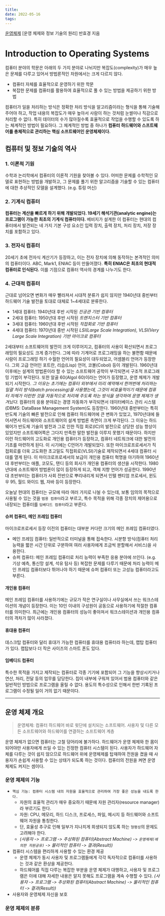 ```yaml
---
title:
date: 2022-05-16
tags:
---
```


[운영체제](http://www.kocw.net/home/search/kemView.do?kemId=1046323)
[운영 체제와 정보 기술의 원리] 반효경 지음

# Introduction to Operating Systems

컴퓨터 분야의 학문은 아래의 두 가지 분야로 나뉘지만 복잡도(complexity)가 매우 높은 문제를 다루고 있어서 방법론적인 차원에서는 크게 다르지 않다.

- 컴퓨터 자체를 효율적으로 운영하기 위한 학문
- 복잡한 문제를 컴퓨터를 활용하여 효율적으로 풀 수 있는 방법을 제공하기 위한 방법

컴퓨터가 일을 처리하는 방식은 정확한 처리 방식을 알고리즘이라는 형식을 통해 기술해 주어야 하고, 작업 내용의 복잡도가 매우 높아서 사람이 하는 것처럼 눈썰미나 직감으로 처리할 수 없다. 특히 데이터의 수가 많아질수록 효율적으로 작업을 수행할 수 있도록 하는 체계적인 방법이 필요하다. 그 체계적인 방법 중 하나가 **컴퓨터 하드웨어와 스프트웨어를 총체적으로 관리하는 핵심 소프트웨어인 운영체제이다.**

## 컴퓨터 및 정보 기술의 역사

### 1. 이론적 기원

수학과 논리학에서 컴퓨터의 이론적 기원을 찾아볼 수 있다. 어떠한 문제를 수학적인 모델로 표현하는 방법을 개발하고, 그 문제를 풀기 위한 알고리즘을 기술할 수 있는 컴퓨터에 대한 추상적인 모델을 설계했다. (e.g. 튜링 머신)

### 2. 기계식 컴퓨터

**컴퓨터는 계산을 빠르게 하기 위해 개발되었다. 19세기 해석기관(analytic engine)는 프로그램이 가능한 최초의 기계식 컴퓨터이다.** 베비지가 설계한 이 컴퓨터는 현대의 컴퓨터에서 발견되는 네 가지 기본 구성 요소인 입력 장치, 출력 장치, 처리 장치, 저장 장치를 포함하고 있다.

### 3. 전자식 컴퓨터

20세기 초에 전자식 계산기가 등장하고, 이는 전자 장치에 의해 동작하는 본격적인 의미의 컴퓨터이다. ABC, Mark1, ENIAC 등이 만들어졌다. **특히 ENIAC은 최초의 현대적 컴퓨터로 인식된다.** 이를 기점으로 컴퓨터 역사의 경계를 나누기도 한다.

### 4. 근대적 컴퓨터

근대로 넘어오면 변화가 매우 빨라져서 시대적 분류가 쉽지 않지만 1940년대 중빈부터 하드웨어 기술 발전을 토대로 대체로 1~4세대로 분류한다.

- 1세대 컴퓨터: 1940년대 후반 시작된 _진공관 기반 컴퓨터_
- 2세대 컴퓨터: 1950년대 후반 시작된 _트랜지스터 기반 컴퓨터_
- 3세대 컴퓨터: 1960년대 후반 시작된 _직접회로 기반 컴퓨터_
- 4세대 컴퓨터: 1970년대 중반 시작된 _LSI(Large Scale Integration), VLSI(Very Large Scale Integration) 기반 마이크로 컴퓨터_

2세대부터 소프트웨어의 발전이 크게 이루어지고, 컴퓨터의 사용이 확산되면서 프로그래밍의 필요성도 크게 증가한다. 그에 따라 기계어로 프로그래밍을 하는 불편함 때문에 사람이 프로그래밍 하기 수월한 언어의 필요성이 대두되었고, 어셈블리 언어가 등장한다. 그외 고급 언어인 포트란, 리습(Lisp) 언어, 코볼(Cobol) 등이 개발된다. 1960년대 이후에는 설계의 방법론이라 할 수 있는 소프트웨어 공학이 부각되면서 구조적 프로그래밍 기법이 부각된다. 또한 알골 60(Algol 60)이라는 언어가 등장했고, 운영 체제가 개발되기 시작한다. _그 이유는 초기에는 컴퓨터 외부에서 미리 예약해서 한꺼번에 처리하는 일괄 처리 방식(batch processing)을 사용했는데, 그것이 비효율적이기 때문에 컴퓨터 자체가 이런한 것을 자동적으로 처리해 주도록 하는 방식을 생각하여 운영 체제가 생겨났다._ 컴퓨터의 응용 분야로는 경영 자동화가 부각되면서 데이터베이스 관리 시스템(DBMS: DataBase Management System)도 등장한다. 1960년대 중반부터는 특히 반도체 기술의 빠른 발전으로 인해 컴퓨터 하드웨어에 큰 변화가 있었고, 1970년대에 들어서면서 하드웨어와 소프트웨어의 설계 방법론 측면이 크게 부각된다. 그 이유는 하드웨어가 반도체 기술의 발전과 그로 인한 직접 회로(IC)의 발전으로 상당한 성능 향상이 있었지만 소프트웨어쪽은 그다지 만족한 말한 발전을 이루지 못했기 때문이다. 하지만 이런 하드웨어의 고도화로 개인용 컴퓨터가 등장하고, 컴퓨터 네트워크에 대한 발전의 기초를 마련하게 된다. 이 시기에는 C언어가 개발되었다. 또한 마이크로프로세서가 직접회로를 더욱 고도화한 초고밀도 직접회로(VLSI)기술로 제작되면서 4세대 컴퓨터 시대를 열게 된다. 이 마이크로프로세서의 보급이 개인용 컴퓨터 혁명을 야기하여 1960년대 후반부터는 애플, 코모도, 탠디 등의 회사가 개인용 컴퓨터의 생산을 시작한다. 1980년대에 소프트웨어 방법론이 많이 등장하게 되고, 객체 지향 언어가 성공한다. 1990년대 초반부터는 컴퓨터가 사회 전반으로 뿌리내리게 되면서 인텔 펜티엄 프로세서, 윈도우 95, 월드 와이드 웹, 자바 등이 등장한다.

오늘날 현대의 컴퓨터는 규모에 따라 여러 가지로 나뉠 수 있는데, 보통 임의의 목적으로 사용될 수 있는 것을 `범용 컴퓨터`라고 부르고, 특수 목적을 위해 각종 장치의 제어용으로 내장되는 컴퓨터를 `임베디드 컴퓨터`라고 부른다.

#### 슈퍼 컴퓨터, 메인 프레임 컴퓨터

마이크로프로세서 등장 이전의 컴퓨터는 대부분 커다란 크기의 메인 프레임 컴퓨터였다.

- 메인 프레임 컴퓨터: 일반적으로 터미널을 통해 접속한다. 시분항 방식(컴퓨터 처리 능력을 짧은 시간 단위로 구분하여 여러 사용자에게 조금씩 분할해서 서비스)을 사용한다.
- 슈퍼 컴퓨터: 메인 프레임 컴퓨터로 처리 능력이 부족한 응용 분야에 쓰인다. (e.g. 기상 예측, 통신망 설계, 석유 탐사 등) 복잡한 문제를 다루기 때문에 처리 능력이 메인 프레임 컴퓨터보다 뛰어나야 하기 때문에 슈퍼 컴퓨터 또는 고성능 컴퓨터라고도 부른다.

#### 개인용 컴퓨터

메인 프레임 컴퓨터를 사용하기에는 규모가 작은 연구실이나 사무실에서 쓰는 워크스테이션의 개념이 등장한다. 이는 10인 이내의 구성원이 공동으로 사용하기에 적절한 컴퓨터를 의미한다. 최근에는 개인용 컴퓨터의 성능이 좋아져서 워크스테이션과 개인용 컴퓨터의 격차가 많이 사라졌다.

#### 휴대용 컴퓨터

데스크탑 컴퓨터와 달리 휴대가 가능한 컴퓨터를 휴대용 컴퓨터라 하는데, 랩탑 컴퓨터가 있다. 랩탑보다 더 작은 사이즈의 스마트 폰도 있다.

#### 임베디드 컴퓨터

특수한 목적을 가지고 제작되는 컴퓨터로 각종 기기에 포함되어 그 기능을 향상시키거나 연산, 처리, 전달 등의 업무를 담당한다. 칩이 내부에 구워져 있어서 범용 컴퓨터와 같은 일반적인 방법으로 프로그램을 올릴 수 없다. 용도의 특수성으로 인해서 한번 기록된 프로그램이 수정될 일이 거의 없기 때문이다.

---

## 운영 체제 개요

> 운영체제: 컴퓨터 하드웨어 바로 윗단에 설치되는 소프트웨어. 사용자 및 다른 모든 소프트웨어와 하드웨어를 연결하는 소프트웨어 계층

운영 체제가 없으면 컴퓨터는 고철 덩어리에 불가하다. 하드웨어가 운영 체제와 한 몸이 되어야만 사용자에게 쓰일 수 있는 진정한 컴퓨터 시스템이 된다. 사용자가 하드웨어 자체를 다루는 것이 쉽지 않으므로 하드웨어 위에 운영체제를 탑재하여 전원을 켰을 때 사용자가 손쉽게 사용할 수 있는 상태가 되도록 하는 것이다. 컴퓨터의 전원을 켜면 운영 체제도 켜지는 셈이다.

### 운영 체제의 기능

- `핵심 기능: 컴퓨터 시스템 내의 자원을 효율적으로 관리하여 가장 좋은 성능을 내도록 한다.`
  - 자원의 효율적 관리가 매우 중요하기 때문에 자원 관리자(resource manager)라 부르기도 한다.
  - 자원: CPU, 메모리, 하드 디스크, 프로세스, 파일, 메시지 등 하드웨어와 소프트웨어 자원을 통칭한다.
  - 단, 효율성 추구로 인해 일부가 지나치게 희생되지 않도록 하는 `형평성`의 문제도 고려해야 한다.
  - _(사용자 -> 프로그램 -> 추상화된 컴퓨터(Abstract Machine) -> `운영체제(에 의한 자원공유)` -> 물리적인 컴퓨터 -> 결과(Result))_
- 컴퓨터 시스템을 편리하게 사용할 수 있는 환경 제공
  - 운영 체제가 동시 사용자 및 프로그램들에게 각각 독자적으로 컴퓨터를 사용하는 것과 같은 환상을 제공한다.
  - 하드웨어를 직접 다루는 복잡한 부분을 운영 체제가 대행하고, 사용자 및 프로그램은 이에 대해 자세한 내용은 알지 못해도 프로그램을 계속 수행할 수 있다. _(사용자 -> 프로그램 -> 추상화된 컴퓨터(Abstract Machine) -> 물리적인 컴퓨터 -> 결과(Result))_
- 사용자와 운영체제 자신을 보호

### 운영 체제의 분류

